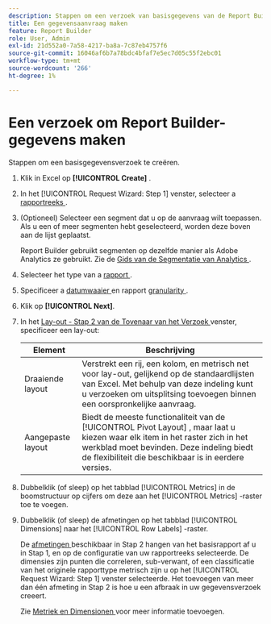 ```yaml
---
description: Stappen om een verzoek van basisgegevens van de Report Builder te creëren.
title: Een gegevensaanvraag maken
feature: Report Builder
role: User, Admin
exl-id: 21d552a0-7a58-4217-ba8a-7c87eb4757f6
source-git-commit: 16046af6b7a78bdc4bfaf7e5ec7d05c55f2ebc01
workflow-type: tm+mt
source-wordcount: '266'
ht-degree: 1%

---
```


# Een verzoek om Report Builder-gegevens maken

Stappen om een basisgegevensverzoek te creëren.

1. Klik in Excel op **[!UICONTROL Create]** .
1. In het [!UICONTROL Request Wizard: Step 1] venster, selecteer a [ rapportreeks ](/help/analyze/legacy-report-builder/data-requests/selecting-report-suites/t-select-report-suites.md).
1. (Optioneel) Selecteer een segment dat u op de aanvraag wilt toepassen. Als u een of meer segmenten hebt geselecteerd, worden deze boven aan de lijst geplaatst.

   Report Builder gebruikt segmenten op dezelfde manier als Adobe Analytics ze gebruikt. Zie de [ Gids van de Segmentatie van Analytics ](https://experienceleague.adobe.com/docs/analytics/components/segmentation/seg-home.html).
1. Selecteer het type van a [ rapport ](/help/analyze/legacy-report-builder/data-requests/c-report-types/select-report-types.md).
1. Specificeer a [ datumwaaier ](/help/analyze/legacy-report-builder/data-requests/configuring-report-dates/custom-calendar.md) en rapport [ granularity ](/help/analyze/legacy-report-builder/data-requests/configuring-report-dates/granularity.md).
1. Klik op **[!UICONTROL Next]**.
1. In het [ Lay-out - Stap 2 van de Tovenaar van het Verzoek ](/help/analyze/legacy-report-builder/layout/layout.md) venster, specificeer een lay-out:

   | Element | Beschrijving |
   |---|---|
   | Draaiende layout | Verstrekt een rij, een kolom, en metrisch net voor lay-out, gelijkend op de standaardlijsten van Excel. Met behulp van deze indeling kunt u verzoeken om uitsplitsing toevoegen binnen een oorspronkelijke aanvraag. |
   | Aangepaste layout | Biedt de meeste functionaliteit van de [!UICONTROL Pivot Layout] , maar laat u kiezen waar elk item in het raster zich in het werkblad moet bevinden. Deze indeling biedt de flexibiliteit die beschikbaar is in eerdere versies. |

1. Dubbelklik (of sleep) op het tabblad [!UICONTROL Metrics] in de boomstructuur op cijfers om deze aan het [!UICONTROL Metrics] -raster toe te voegen.
1. Dubbelklik (of sleep) de afmetingen op het tabblad [!UICONTROL Dimensions] naar het [!UICONTROL Row Labels] -raster.

   De [ afmetingen ](https://experienceleague.adobe.com/docs/analytics/analyze/legacy-report-builder/layout/filter-dimenson/filter-dimensions.html) beschikbaar in Stap 2 hangen van het basisrapport af u in Stap 1, en op de configuratie van uw rapportreeks selecteerde. De dimensies zijn punten die correleren, sub-verwant, of een classificatie van het originele rapporttype metrisch zijn u op het [!UICONTROL Request Wizard: Step 1] venster selecteerde. Het toevoegen van meer dan één afmeting in Stap 2 is hoe u een afbraak in uw gegevensverzoek creeert.

   Zie [ Metriek en Dimensionen ](/help/analyze/legacy-report-builder/layout/c-metrics-dimensions/t-add-metrics-and-dimensions.md) voor meer informatie toevoegen.
